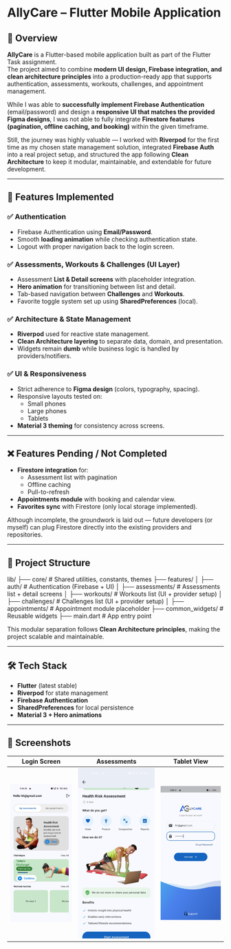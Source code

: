 # AllyCare – Flutter Mobile Application  

## 📖 Overview  
**AllyCare** is a Flutter-based mobile application built as part of the Flutter Task assignment.  
The project aimed to combine **modern UI design, Firebase integration, and clean architecture principles** into a production-ready app that supports authentication, assessments, workouts, challenges, and appointment management.  

While I was able to **successfully implement Firebase Authentication** (email/password) and design a **responsive UI that matches the provided Figma designs**, I was not able to fully integrate **Firestore features (pagination, offline caching, and booking)** within the given timeframe.  

Still, the journey was highly valuable — I worked with **Riverpod** for the first time as my chosen state management solution, integrated **Firebase Auth** into a real project setup, and structured the app following **Clean Architecture** to keep it modular, maintainable, and extendable for future development.  

---

## 🚀 Features Implemented  
### ✅ Authentication  
- Firebase Authentication using **Email/Password**.  
- Smooth **loading animation** while checking authentication state.  
- Logout with proper navigation back to the login screen.  

### ✅ Assessments, Workouts & Challenges (UI Layer)  
- Assessment **List & Detail screens** with placeholder integration.  
- **Hero animation** for transitioning between list and detail.  
- Tab-based navigation between **Challenges** and **Workouts**.  
- Favorite toggle system set up using **SharedPreferences** (local).  

### ✅ Architecture & State Management  
- **Riverpod** used for reactive state management.  
- **Clean Architecture layering** to separate data, domain, and presentation.  
- Widgets remain **dumb** while business logic is handled by providers/notifiers.  

### ✅ UI & Responsiveness  
- Strict adherence to **Figma design** (colors, typography, spacing).  
- Responsive layouts tested on:  
  - Small phones  
  - Large phones  
  - Tablets  
- **Material 3 theming** for consistency across screens.  

---

## ❌ Features Pending / Not Completed  
- **Firestore integration** for:  
  - Assessment list with pagination  
  - Offline caching  
  - Pull-to-refresh  
- **Appointments module** with booking and calendar view.  
- **Favorites sync** with Firestore (only local storage implemented).  

Although incomplete, the groundwork is laid out — future developers (or myself) can plug Firestore directly into the existing providers and repositories.  

---

## 📂 Project Structure  
lib/
├── core/ # Shared utilities, constants, themes
├── features/
│ ├── auth/ # Authentication (Firebase + UI)
│ ├── assessments/ # Assessments list + detail screens
│ ├── workouts/ # Workouts list (UI + provider setup)
│ ├── challenges/ # Challenges list (UI + provider setup)
│ ├── appointments/ # Appointment module placeholder
├── common_widgets/ # Reusable widgets
├── main.dart # App entry point

This modular separation follows **Clean Architecture principles**, making the project scalable and maintainable.  

---

## 🛠️ Tech Stack  
- **Flutter** (latest stable)  
- **Riverpod** for state management  
- **Firebase Authentication**  
- **SharedPreferences** for local persistence  
- **Material 3 + Hero animations**  

---

## 📸 Screenshots  

| Login Screen | Assessments | Tablet View |
|--------------|-------------|-------------|
| ![Login](assets/images/Screenshots/Screenshot_2025-09-21-17-04-26-04_aacedf86ff6e8d8501441212894ef527.jpg) | ![Assessments](assets/images/Screenshots/Screenshot_2025-09-21-17-04-32-57_aacedf86ff6e8d8501441212894ef527.jpg) | ![Tablet](assets/images/Screenshots/Screenshot_2025-09-21-17-03-01-58_aacedf86ff6e8d8501441212894ef527.jpg) |